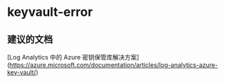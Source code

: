 
<properties
    pageTitle="keyvault-error"
    description="与密钥保管库相关的问题：错误"
    service="microsoft.operationalinsights"
    resource="operationalinsightsaccounts"
    authors="adoylemsft"
    displayorder=""
    selfHelpType="generic"
    supportTopicIds="32536545"
    resourceTags=""
    productPesIds="15725"
    cloudEnvironments="public, Blackforest, Fairfax"
/>


# <a name="keyvaulterror"></a>keyvault-error


## <a name="recommended-documents"></a>**建议的文档**
[Log Analytics 中的 Azure 密钥保管库解决方案] (https://azure.microsoft.com/documentation/articles/log-analytics-azure-key-vault/)


<!--HONumber=Nov16_HO2-->


